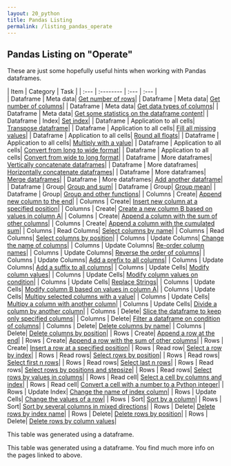 ```yaml
---
layout: 20_python
title: Pandas Listing
permalink: /listing_pandas_operate
---
```


## Pandas Listing on "Operate"

These are just some hopefully useful hints when working with Pandas dataframes.

|  Item |  Category |  Task |
| :---            |    :--------   |  :--- |  :--- |  
| Dataframe | Meta data| [Get number of rows](pandas_df_ops#get-number-of-rows)| 
| Dataframe | Meta data| [Get number of columns](pandas_df_ops#get-number-of-columns)| 
| Dataframe | Meta data| [Get data types of columns](pandas_df_ops#get-data-types-of-columns)| 
| Dataframe | Meta data| [Get some statistics on the dataframe content](pandas_df_ops#get-some-statistics-on-the-dataframe-content)| 
| Dataframe | Index| [Set index](pandas_df_ops#set-index)| 
| Dataframe | Application to all cells| [Transpose dataframe](pandas_df_ops#transpose-dataframe)| 
| Dataframe | Application to all cells| [Fill all missing values](pandas_df_ops#fill-all-missing-values)| 
| Dataframe | Application to all cells| [Round all floats](pandas_df_ops#round-all-floats)| 
| Dataframe | Application to all cells| [Multiply with a value](pandas_df_ops#multiply-with-a-value)| 
| Dataframe | Application to all cells| [Convert from long to wide format](pandas_df_ops#convert-from-long-to-wide-format)| 
| Dataframe | Application to all cells| [Convert from wide to long format](pandas_df_ops#convert-from-wide-to-long-format)| 
| Dataframe | More dataframes| [Vertically concatenate dataframes](pandas_df_ops#vertically-concatenate-dataframes)| 
| Dataframe | More dataframes| [Horizontally concatenate dataframes](pandas_df_ops#horizontally-concatenate-dataframes)| 
| Dataframe | More dataframes| [Merge dataframes](pandas_df_ops#merge-dataframes)| 
| Dataframe | More dataframes| [Add another dataframe](pandas_df_ops#add-another-dataframe)| 
| Dataframe | Group| [Group and sum](pandas_df_ops#group-and-sum)| 
| Dataframe | Group| [Group mean](pandas_df_ops#group-mean)| 
| Dataframe | Group| [Group and other functions](pandas_df_ops#group-and-other-functions)| 
| Columns | Create| [Append new column to the end](pandas_df_ops#append-new-column-to-the-end)| 
| Columns | Create| [Insert new column at a specified position](pandas_df_ops#insert-new-column-at-a-specified-position)| 
| Columns | Create| [Create a new column B based on values in column A](pandas_df_ops#create-a-new-column-b-based-on-values-in-column-a)| 
| Columns | Create| [Append a column with the sum of other columns](pandas_df_ops#append-a-column-with-the-sum-of-other-columns)| 
| Columns | Create| [Append a column with the cumulated sum](pandas_df_ops#append-a-column-with-the-cumulated-sum)| 
| Columns | Read Columns| [Select columns by name](pandas_df_ops#select-columns-by-name)| 
| Columns | Read Columns| [Select columns by position](pandas_df_ops#select-columns-by-position)| 
| Columns | Update Columns| [Change the name of columns](pandas_df_ops#change-the-name-of-columns)| 
| Columns | Update Columns| [Re-order column names](pandas_df_ops#re-order-column-names)| 
| Columns | Update Columns| [Reverse the order of columns](pandas_df_ops#reverse-the-order-of-columns)| 
| Columns | Update Columns| [Add a prefix to all columns](pandas_df_ops#add-a-prefix-to-all-columns)| 
| Columns | Update Columns| [Add a suffix to all columns](pandas_df_ops#add-a-suffix-to-all-columns)| 
| Columns | Update Cells| [Modify column values](pandas_df_ops#modify-column-values)| 
| Columns | Update Cells| [Modify column values on condition](pandas_df_ops#modify-column-values-on-condition)| 
| Columns | Update Cells| [Replace Strings](pandas_df_ops#replace-strings)| 
| Columns | Update Cells| [Modify column B based on values in column A](pandas_df_ops#modify-column-b-based-on-values-in-column-a)| 
| Columns | Update Cells| [Multipy selected columns with a value](pandas_df_ops#multipy-selected-columns-with-a-value)| 
| Columns | Update Cells| [Multipy a column with another column](pandas_df_ops#multipy-a-column-with-another-column)| 
| Columns | Update Cells| [Divide a column by another column](pandas_df_ops#divide-a-column-by-another-column)| 
| Columns | Delete| [Slice the dataframe to keep only specified columns](pandas_df_ops#slice-the-dataframe-to-keep-only-specified-columns)| 
| Columns | Delete| [Filter a dataframe on condition of columns](pandas_df_ops#filter-a-dataframe-on-condition-of-columns)| 
| Columns | Delete| [Delete columns by name](pandas_df_ops#delete-columns-by-name)| 
| Columns | Delete| [Delete columns by position](pandas_df_ops#delete-columns-by-position)| 
| Rows | Create| [Append a row at the end](pandas_df_ops#append-a-row-at-the-end)| 
| Rows | Create| [Append a row with the sum of other columns](pandas_df_ops#append-a-row-with-the-sum-of-other-columns)| 
| Rows | Create| [Insert a row at a specified position](pandas_df_ops#insert-a-row-at-a-specified-position)| 
| Rows | Read row| [Select a row by index](pandas_df_ops#select-a-row-by-index)| 
| Rows | Read rows| [Select rows by position](pandas_df_ops#select-rows-by-position)| 
| Rows | Read rows| [Select first n rows](pandas_df_ops#select-first-n-rows)| 
| Rows | Read rows| [Select last n rows](pandas_df_ops#select-last-n-rows)| 
| Rows | Read rows| [Select rows by positions and stepsize](pandas_df_ops#select-rows-by-positions-and-stepsize)| 
| Rows | Read rows| [Select rows by values in columns](pandas_df_ops#select-rows-by-values-in-columns)| 
| Rows | Read cell| [Select a cell by columns and index](pandas_df_ops#select-a-cell-by-columns-and-index)| 
| Rows | Read cell| [Convert a cell with a number to a Python integer](pandas_df_ops#convert-a-cell-with-a-number-to-a-python-integer)| 
| Rows | Update Index| [Change the name of index column](pandas_df_ops#change-the-name-of-index-column)| 
| Rows | Update Cells| [Change the values of a row](pandas_df_ops#change-the-values-of-a-row)| 
| Rows | Sort| [Sort by a column](pandas_df_ops#sort-by-a-column)| 
| Rows | Sort| [Sort by several columns in mixed directions](pandas_df_ops#sort-by-several-columns-in-mixed-directions)| 
| Rows | Delete| [Delete rows by index name](pandas_df_ops#delete-rows-by-index-name)| 
| Rows | Delete| [Delete rows by position](pandas_df_ops#delete-rows-by-position)| 
| Rows | Delete| [Delete rows by column values](pandas_df_ops#delete-rows-by-column-values)| 

This table was generated using a dataframe. 

This table was generated using a dataframe. You find much more info on the pages linked to above.
